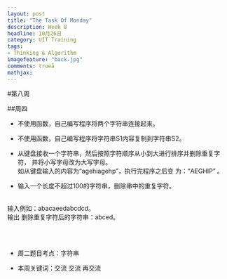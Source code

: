 ```yaml
---
layout: post
title: "The Task Of Monday"
description: Week 8
headline: 10月26日
category: UIT Training
tags:  
- Thinking & Algorithm
imagefeature: "back.jpg"
comments: trueå
mathjax: 
---
```


#第八周

##周四

* 不使用函数，自己编写程序将两个字符串连接起来。


* 不使用函数，自己编写程序将字符串S1内容复制到字符串S2。
  

* 从键盘接收一个字符串，然后按照字符顺序从小到大进行排序并删除重复字符，
并将小写字母改为大写字母。
<br>如从键盘输入的内容为“agehiagehp”，执行完程序之后变 为：“AEGHIP” 。
 
* 输入一个长度不超过100的字符串，删除串中的重复字符。
<br>
输入例如：abacaeedabcdcd。
<br>输出
删除重复字符后的字符串：abced。


<br><br>


* 周二题目考点：字符串

* 本周关键词：交流   交流   再交流